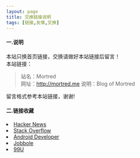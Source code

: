 ```yaml
---
layout: page
title: 交换链接说明
tags: [链接,友情,交换]
---
```

#### 一.说明
本站只换首页链接，交换请做好本站链接后留言！  
本站链接：

>站名：Mortred  
>网址：http://mortred.me
>说明：Blog of Mortred  

留言格式参考本站链接，谢谢!

#### 二.链接收藏
<li>
<a href="https://news.ycombinator.com/">
  Hacker News
</a>
</li>        
<li>
<a href="http://www.stackoverflow.com/">
  Stack Overflow
</a>
</li>
<li>
<a href="http://developer.android.com/">
  Android Developer
</a>
</li>
<li>
<a href="http://blog.jobbole.com/">
  Jobbole
</a>
</li>
<li>
<a href="http://99u.com/">
  99U
</a>
</li>
